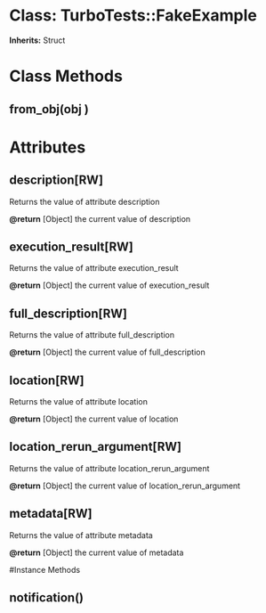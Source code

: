 # Class: TurboTests::FakeExample
**Inherits:** Struct
    



# Class Methods
## from_obj(obj ) [](#method-c-from_obj)
# Attributes
## description[RW] [](#attribute-i-description)
Returns the value of attribute description

**@return** [Object] the current value of description

## execution_result[RW] [](#attribute-i-execution_result)
Returns the value of attribute execution_result

**@return** [Object] the current value of execution_result

## full_description[RW] [](#attribute-i-full_description)
Returns the value of attribute full_description

**@return** [Object] the current value of full_description

## location[RW] [](#attribute-i-location)
Returns the value of attribute location

**@return** [Object] the current value of location

## location_rerun_argument[RW] [](#attribute-i-location_rerun_argument)
Returns the value of attribute location_rerun_argument

**@return** [Object] the current value of location_rerun_argument

## metadata[RW] [](#attribute-i-metadata)
Returns the value of attribute metadata

**@return** [Object] the current value of metadata


#Instance Methods
## notification() [](#method-i-notification)

